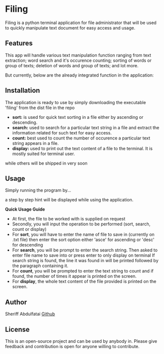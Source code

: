 # Filing

Filing is a python terminal application for file administrator that will be used to quickly manipulate text document for easy access and usage.

## Features

This app will handle various text manipulation function ranging from text extraction; word search and it's occurence counting; sorting of words or group of texts; deletion of words and group of texts; and lot more.

But currently, below are the already integrated function in the application:

## Installation

The application is ready to use by simply downloading the executable 'filing' from the dist file in the repo

-   **sort:** is used for quick text sorting in a file either by ascending or descending.
-   **search:** used to search for a particular text string in a file and extract the information related for such text for easy access.
-   **count:** best used to count the number of occurence a particular text string appears in a file.
-   **display:** used to print out the text content of a file to the terminal. It is mostly suited for terminal user.

while others will be shipped in very soon

## Usage

Simply running the program by...

a step by step hint will be displayed while using the application.

**Quick Usage Guide**
*   At first, the file to be worked with is supplied on request
*   Secondly, you will input the operation to be performed (sort, search, count or display)
*   For **sort**, you will have to enter the name of file to save in (currently on .txt file) then enter the sort option either 'asce' for ascending or 'desc' for descending
*   For **search**, you will be prompt to enter the search string. Then asked to enter file name to save into or press enter to only display on terminal
    If search string is found, the line it was found in will be printed followed by the paragraph containing it.
*   For **count**, you will be prompted to enter the text string to count and if found, the number of times it appear is printed on the screen.
*   For **display**, the whole text content of the file provided is printed on the screen.


## Author

Sheriff Abdulfatai [Github](https://github.com/hyperbayse)

## License

This is an open-source project and can be used by anybody in. Please give feedback and contribution is open for anyone willing to contribute.
